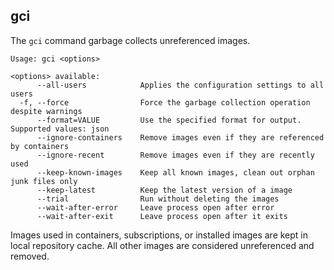 ## gci

The `gci` command garbage collects unreferenced images.

```
Usage: gci <options>

<options> available:
      --all-users            Applies the configuration settings to all users
  -f, --force                Force the garbage collection operation despite warnings
      --format=VALUE         Use the specified format for output. Supported values: json
      --ignore-containers    Remove images even if they are referenced by containers
      --ignore-recent        Remove images even if they are recently used
      --keep-known-images    Keep all known images, clean out orphan junk files only
      --keep-latest          Keep the latest version of a image
      --trial                Run without deleting the images
      --wait-after-error     Leave process open after error
      --wait-after-exit      Leave process open after it exits
```

Images used in containers, subscriptions, or installed images are kept in local repository cache. All other images are considered unreferenced and removed.